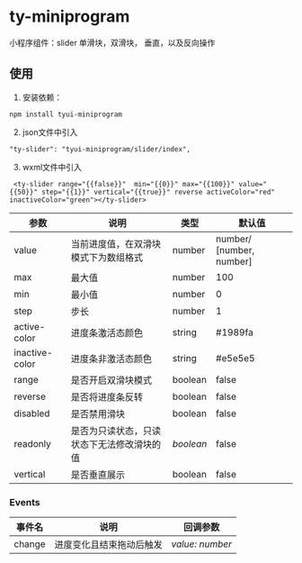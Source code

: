 # ty-miniprogram

小程序组件：slider  单滑块，双滑块， 垂直，以及反向操作


## 使用

1. 安装依赖：

```
npm install tyui-miniprogram
```

2. json文件中引入

```
"ty-slider": "tyui-miniprogram/slider/index",
```

3. wxml文件中引入
```
 <ty-slider range="{{false}}"  min="{{0}}" max="{{100}}" value="{{50}}" step="{{1}}" vertical="{{true}}" reverse activeColor="red" inactiveColor="green"></ty-slider>
```
| 参数 | 说明 | 类型 | 默认值 |
| --- | --- | --- | --- |
| value | 当前进度值，在双滑块模式下为数组格式 | number | number/ [number, number] | `0` |
| max | 最大值 | number  | 100 |
| min | 最小值 | number | 0 |
| step | 步长 | number  | 1 |
| active-color | 进度条激活态颜色 | string | #1989fa |
| inactive-color | 进度条非激活态颜色 | string | #e5e5e5 |
| range | 是否开启双滑块模式 | boolean |false |
| reverse  | 是否将进度条反转| boolean  | false |
| disabled | 是否禁用滑块 | boolean | false |
| readonly | 是否为只读状态，只读状态下无法修改滑块的值 | _boolean_ | false |
| vertical | 是否垂直展示 | boolean | false |

### Events

| 事件名             | 说明                     | 回调参数            |
| ------------------ | ------------------------ | ------------------- |
| change             | 进度变化且结束拖动后触发 | _value: number_     |
